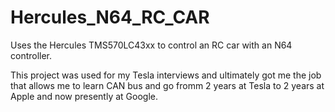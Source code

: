 # Hercules_N64_RC_CAR
Uses the Hercules TMS570LC43xx to control an RC car with an N64 controller.

This project was used for my Tesla interviews and ultimately got me the job that allows me to learn CAN bus and go fromm 2 years at Tesla to 2 years at Apple and now presently at Google.
